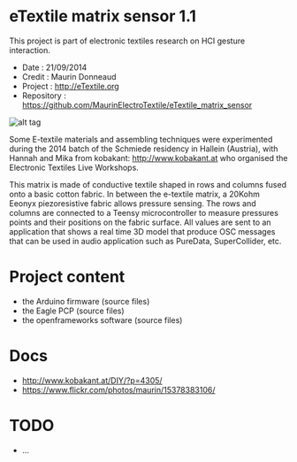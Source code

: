 eTextile matrix sensor 1.1
==========================

This project is part of electronic textiles research on HCI gesture interaction.
 - Date : 21/09/2014
 - Credit : Maurin Donneaud
 - Project : http://eTextile.org
 - Repository : https://github.com/MaurinElectroTextile/eTextile_matrix_sensor

![alt tag](https://c4.staticflickr.com/8/7637/16464397214_b98a5b9cde.jpg)

Some E-textile materials and assembling techniques were experimented during the 2014 batch of the Schmiede residency in Hallein (Austria), with Hannah and Mika from kobakant: http://www.kobakant.at who organised the Electronic Textiles Live Workshops.

This matrix is made of conductive textile shaped in rows and columns fused onto a basic cotton fabric.
In between the e-textile matrix, a 20Kohm Eeonyx piezoresistive fabric allows pressure sensing.
The rows and columns are connected to a Teensy microcontroller to measure pressures points and their positions on the fabric surface.
All values are sent to an application that shows a real time 3D model that produce OSC messages that can be used in audio application such as PureData, SuperCollider, etc.

Project content
===============
 - the Arduino firmware (source files)
 - the Eagle PCP (source files)
 - the openframeworks software (source files)

Docs
====
 - http://www.kobakant.at/DIY/?p=4305/
 - https://www.flickr.com/photos/maurin/15378383106/

TODO
====
 - ...

